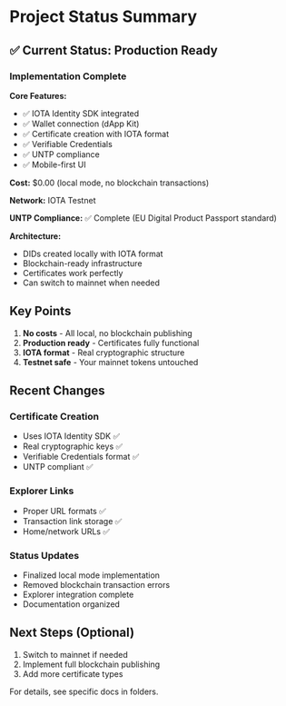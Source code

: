 # Project Status Summary

## ✅ Current Status: Production Ready

### Implementation Complete

**Core Features:**
- ✅ IOTA Identity SDK integrated
- ✅ Wallet connection (dApp Kit)
- ✅ Certificate creation with IOTA format
- ✅ Verifiable Credentials
- ✅ UNTP compliance
- ✅ Mobile-first UI

**Cost:** $0.00 (local mode, no blockchain transactions)

**Network:** IOTA Testnet

**UNTP Compliance:** ✅ Complete (EU Digital Product Passport standard)

**Architecture:**
- DIDs created locally with IOTA format
- Blockchain-ready infrastructure
- Certificates work perfectly
- Can switch to mainnet when needed

## Key Points

1. **No costs** - All local, no blockchain publishing
2. **Production ready** - Certificates fully functional
3. **IOTA format** - Real cryptographic structure
4. **Testnet safe** - Your mainnet tokens untouched

## Recent Changes

### Certificate Creation
- Uses IOTA Identity SDK ✅
- Real cryptographic keys ✅
- Verifiable Credentials format ✅
- UNTP compliant ✅

### Explorer Links
- Proper URL formats ✅
- Transaction link storage ✅
- Home/network URLs ✅

### Status Updates
- Finalized local mode implementation
- Removed blockchain transaction errors
- Explorer integration complete
- Documentation organized

## Next Steps (Optional)

1. Switch to mainnet if needed
2. Implement full blockchain publishing
3. Add more certificate types

For details, see specific docs in folders.

